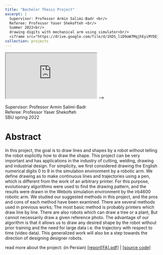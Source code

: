 ```yaml
---
title: "Bachelor Thesis Project"
excerpt: |
  Supervisor: Professor Armin Salimi-Badr <br/>
  Referee: Professor Yaser Shekofteh <br/>
  Summer 2022<br/>
  drawing digits with mechanical arm using simulator<br/>
  <iframe src="https://drive.google.com/file/d/1hDS_liD9oW7MqjhEyiMYDEjjc8EzvaUO/preview"></iframe>
collection: projects
---
```


<iframe src="https://drive.google.com/file/d/1hDS_liD9oW7MqjhEyiMYDEjjc8EzvaUO/preview"></iframe>
<!-- <iframe src="https://drive.google.com/file/d/1bbcLms1-Dlgtb2v_FF7dcQBJaCDqgCh2/preview"></iframe>
<iframe src="https://drive.google.com/file/d/18zS_1-wFhvxnBxdMpngB9yi5FkBIwF8f/preview"></iframe>
<iframe src="https://drive.google.com/file/d/18eh9_i4vT5_Pm2jXajj3de3jK-kLQukU/preview"></iframe>
<iframe src="https://drive.google.com/file/d/1kzcUNpqA8QOPv1ofccl0JCpcrwy8rNPn/preview"></iframe>
<iframe src="https://drive.google.com/file/d/1fAQAhdarXvuIqd1GopJi4botzyi1_mT4/preview"></iframe>
<iframe src="https://drive.google.com/file/d/1t1p5MZipmUFPt6_38UeL-i3Izt7u3ozg/preview"></iframe>


<!-- <iframe src="https://drive.google.com/file/d/1hDS_liD9oW7MqjhEyiMYDEjjc8EzvaUO/view?usp=sharing"></iframe> --> -->

Supervisor: Professor Armin Salimi-Badr <br/>
Referee: Professor Yaser Shekofteh <br/>
SBU spring 2022

# Abstract
In this project, the goal is to draw lines and shapes by a robot without telling the robot explicitly how to draw the
shape. This project can be very important and has applications in the industry of cutting, welding, drawing and
industrial design. For simplicity, we first considered drawing the English numerical digits 0 to 9 in the simulation
environment by a robotic arm. We define drawing as to make continuous lines and trajectories using a pen, which is different
from the work of an arbitrary printer. For this purpose, evolutionary algorithms were used to find the drawing pattern, and the
results were drawn in the Webots simulation environment by the irb4600 robotic arm. We studied our suggested methods in this project, and the pros and cons of each method have been examined. There are several methods used
in previous works; The most basic method is probably printers which draw line by line. There are also robots which
can draw a tree or a plant, But cannot necessarily draw a given reference photo. The advantage of our algorithm is that
it allows us to draw any desired shape by the robot without prior training and the need for large data i.e. the trajectory with respect to time (video data). This generalized
work will also be a step towards the direction of designing designer robots.

read more about the project: (in Persian) [[report[FA].pdf]](https://raw.githubusercontent.com/ph504/ph504.github.io/master/files/1401-09-06.pdf) | [[source code]](https://github.com/ph504/ABB_handwriter)

<!-- ![]() -->